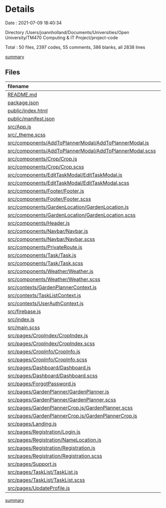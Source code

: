 # Details

Date : 2021-07-09 18:40:34

Directory /Users/joannholland/Documents/Universities/Open University/TM470 Computing & IT Project/project-code

Total : 50 files,  2397 codes, 55 comments, 386 blanks, all 2838 lines

[summary](results.md)

## Files
| filename | language | code | comment | blank | total |
| :--- | :--- | ---: | ---: | ---: | ---: |
| [README.md](/README.md) | Markdown | 38 | 0 | 33 | 71 |
| [package.json](/package.json) | JSON | 42 | 0 | 1 | 43 |
| [public/index.html](/public/index.html) | HTML | 17 | 23 | 1 | 41 |
| [public/manifest.json](/public/manifest.json) | JSON | 25 | 0 | 1 | 26 |
| [src/App.js](/src/App.js) | JavaScript | 67 | 0 | 8 | 75 |
| [src/_theme.scss](/src/_theme.scss) | SCSS | 12 | 0 | 1 | 13 |
| [src/components/AddToPlannerModal/AddToPlannerModal.js](/src/components/AddToPlannerModal/AddToPlannerModal.js) | JavaScript | 42 | 0 | 4 | 46 |
| [src/components/AddToPlannerModal/AddToPlannerModal.scss](/src/components/AddToPlannerModal/AddToPlannerModal.scss) | SCSS | 41 | 0 | 7 | 48 |
| [src/components/Crop/Crop.js](/src/components/Crop/Crop.js) | JavaScript | 36 | 0 | 4 | 40 |
| [src/components/Crop/Crop.scss](/src/components/Crop/Crop.scss) | SCSS | 64 | 0 | 13 | 77 |
| [src/components/EditTaskModal/EditTaskModal.js](/src/components/EditTaskModal/EditTaskModal.js) | JavaScript | 54 | 0 | 5 | 59 |
| [src/components/EditTaskModal/EditTaskModal.scss](/src/components/EditTaskModal/EditTaskModal.scss) | SCSS | 42 | 0 | 8 | 50 |
| [src/components/Footer/Footer.js](/src/components/Footer/Footer.js) | JavaScript | 15 | 0 | 2 | 17 |
| [src/components/Footer/Footer.scss](/src/components/Footer/Footer.scss) | SCSS | 26 | 0 | 6 | 32 |
| [src/components/GardenLocation/GardenLocation.js](/src/components/GardenLocation/GardenLocation.js) | JavaScript | 46 | 0 | 5 | 51 |
| [src/components/GardenLocation/GardenLocation.scss](/src/components/GardenLocation/GardenLocation.scss) | SCSS | 61 | 0 | 12 | 73 |
| [src/components/Header.js](/src/components/Header.js) | JavaScript | 4 | 0 | 2 | 6 |
| [src/components/Navbar/Navbar.js](/src/components/Navbar/Navbar.js) | JavaScript | 67 | 0 | 5 | 72 |
| [src/components/Navbar/Navbar.scss](/src/components/Navbar/Navbar.scss) | SCSS | 66 | 0 | 12 | 78 |
| [src/components/PrivateRoute.js](/src/components/PrivateRoute.js) | JavaScript | 18 | 0 | 3 | 21 |
| [src/components/Task/Task.js](/src/components/Task/Task.js) | JavaScript | 77 | 0 | 10 | 87 |
| [src/components/Task/Task.scss](/src/components/Task/Task.scss) | SCSS | 44 | 0 | 9 | 53 |
| [src/components/Weather/Weather.js](/src/components/Weather/Weather.js) | JavaScript | 40 | 1 | 6 | 47 |
| [src/components/Weather/Weather.scss](/src/components/Weather/Weather.scss) | SCSS | 21 | 0 | 5 | 26 |
| [src/contexts/GardenPlannerContext.js](/src/contexts/GardenPlannerContext.js) | JavaScript | 151 | 17 | 22 | 190 |
| [src/contexts/TaskListContext.js](/src/contexts/TaskListContext.js) | JavaScript | 160 | 4 | 19 | 183 |
| [src/contexts/UserAuthContext.js](/src/contexts/UserAuthContext.js) | JavaScript | 91 | 0 | 19 | 110 |
| [src/firebase.js](/src/firebase.js) | JavaScript | 19 | 3 | 4 | 26 |
| [src/index.js](/src/index.js) | JavaScript | 10 | 0 | 3 | 13 |
| [src/main.scss](/src/main.scss) | SCSS | 107 | 2 | 21 | 130 |
| [src/pages/CropIndex/CropIndex.js](/src/pages/CropIndex/CropIndex.js) | JavaScript | 60 | 3 | 7 | 70 |
| [src/pages/CropIndex/CropIndex.scss](/src/pages/CropIndex/CropIndex.scss) | SCSS | 52 | 0 | 10 | 62 |
| [src/pages/CropInfo/CropInfo.js](/src/pages/CropInfo/CropInfo.js) | JavaScript | 81 | 1 | 6 | 88 |
| [src/pages/CropInfo/CropInfo.scss](/src/pages/CropInfo/CropInfo.scss) | SCSS | 25 | 0 | 6 | 31 |
| [src/pages/Dashboard/Dashboard.js](/src/pages/Dashboard/Dashboard.js) | JavaScript | 35 | 0 | 5 | 40 |
| [src/pages/Dashboard/Dashboard.scss](/src/pages/Dashboard/Dashboard.scss) | SCSS | 28 | 0 | 6 | 34 |
| [src/pages/ForgotPassword.js](/src/pages/ForgotPassword.js) | JavaScript | 45 | 0 | 7 | 52 |
| [src/pages/GardenPlanner/GardenPlanner.js](/src/pages/GardenPlanner/GardenPlanner.js) | JavaScript | 45 | 1 | 5 | 51 |
| [src/pages/GardenPlanner/GardenPlanner.scss](/src/pages/GardenPlanner/GardenPlanner.scss) | SCSS | 21 | 0 | 5 | 26 |
| [src/pages/GardenPlannerCrop.js/GardenPlanner.scss](/src/pages/GardenPlannerCrop.js/GardenPlanner.scss) | SCSS | 0 | 0 | 1 | 1 |
| [src/pages/GardenPlannerCrop.js/GardenPlannerCrop.js](/src/pages/GardenPlannerCrop.js/GardenPlannerCrop.js) | JavaScript | 9 | 0 | 3 | 12 |
| [src/pages/Landing.js](/src/pages/Landing.js) | JavaScript | 8 | 0 | 2 | 10 |
| [src/pages/Registration/Login.js](/src/pages/Registration/Login.js) | JavaScript | 74 | 0 | 11 | 85 |
| [src/pages/Registration/NameLocation.js](/src/pages/Registration/NameLocation.js) | JavaScript | 74 | 0 | 7 | 81 |
| [src/pages/Registration/Registration.js](/src/pages/Registration/Registration.js) | JavaScript | 85 | 0 | 12 | 97 |
| [src/pages/Registration/Registration.scss](/src/pages/Registration/Registration.scss) | SCSS | 51 | 0 | 10 | 61 |
| [src/pages/Support.js](/src/pages/Support.js) | JavaScript | 9 | 0 | 2 | 11 |
| [src/pages/TaskList/TaskList.js](/src/pages/TaskList/TaskList.js) | JavaScript | 68 | 0 | 8 | 76 |
| [src/pages/TaskList/TaskList.scss](/src/pages/TaskList/TaskList.scss) | SCSS | 27 | 0 | 6 | 33 |
| [src/pages/UpdateProfile.js](/src/pages/UpdateProfile.js) | JavaScript | 97 | 0 | 16 | 113 |

[summary](results.md)